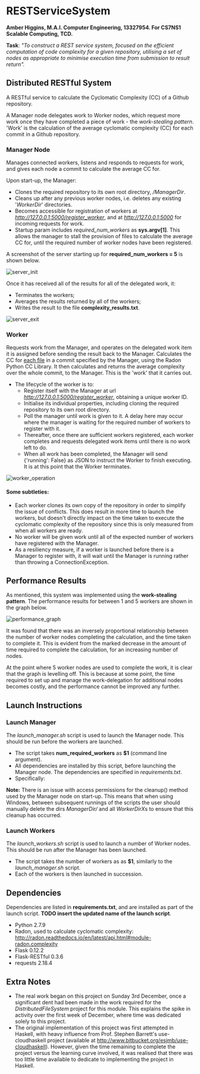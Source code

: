 # RESTServiceSystem
<b>Amber Higgins, M.A.I. Computer Engineering, 13327954. For CS7NS1 Scalable Computing, TCD.</b>

<b>Task</b>: <i>"To construct a REST service system, focused on the efficient computation of code complexity for a given repository, utilising a set of nodes as appropriate to minimise execution time from submission to result return".</i>

## Distributed RESTful System
A RESTful service to calculate the Cyclomatic Complexity (CC) of a Github repository. 

A Manager node delegates work to Worker nodes, which request more work once they have completed a piece of work - the <i>work-stealing pattern</i>. 'Work' is the calculation of the average cyclomatic complexity (CC) for each commit in a Github repository.

### Manager Node
Manages connected workers, listens and responds to requests for work, and gives each node a commit to calculate the average CC for.

Upon start-up, the Manager:
* Clones the required repository to its own root directory, <i>/ManagerDir</i>.
* Cleans up after any previous worker nodes, i.e. deletes any existing '<i>WorkerDir</i>' directories. 
* Becomes accessible for registration of workers at <i>http://127.0.0.1:5000/register_worker</i>, and at <i>http://127.0.0.1:5000</i> for incoming requests for work.
* Startup param includes <i>required_num_workers</i> as <b>sys.argv[1]</b>. This allows the manager to stall the provision of files to calculate the average CC for, until the required number of worker nodes have been registered.

A screenshot of the server starting up for <b>required_num_workers = 5</b> is shown below.

![server_init](https://github.com/amhiggin/RESTServiceSystem/blob/master/Results%20and%20Screenshots/Initialising%20manager%20from%20launch_manager.sh%20script.PNG)

Once it has received all of the results for all of the delegated work, it:
* Terminates the workers;
* Averages the results returned by all of the workers;
* Writes the result to the file <b>complexity_results.txt</b>. 

![server_exit](https://github.com/amhiggin/RESTServiceSystem/blob/master/Results%20and%20Screenshots/Outputting%20of%20calculation%20results%20to%20file%20from%20Manager.PNG)

### Worker
Requests work from the Manager, and operates on the delegated work item it is assigned before sending the result back to the Manager. Calculates the CC for <u>each file</u> in a commit specified by the Manager, using the Radon Python CC Library. It then calculates and returns the average complexity over the whole commit, to the Manager. This is the 'work' that it carries out.

* The lifecycle of the worker is to:
    * Register itself with the Manager at url <i>http://127.0.0.1:5000/register_worker</i>, obtaining a unique worker ID. 
    * Initialise its individual properties, including cloning the required repository to its own root directory.
    * Poll the manager until work is given to it. A delay here may occur where the manager is waiting for the required number of workers to register with it.
    * Thereafter, once there are sufficient workers registered, each worker completes and requests delegated work items until there is no work left to do.  
    * When all work has been completed, the Manager will send {'running': False} as JSON to instruct the Worker to finish executing. It is at this point that the Worker terminates.
    
![worker_operation](https://github.com/amhiggin/RESTServiceSystem/blob/master/Results%20and%20Screenshots/Initialisation%20and%20operation%20of%205%20worker%20nodes.PNG)
    
#### Some subtleties:
* Each worker clones its own copy of the repository in order to simplify the issue of conflicts. This does result in more time to launch the workers, but doesn't directly impact on the time taken to execute the cyclomatic complexity of the repository since this is only measured from when all workers are ready.
* No worker will be given work until all of the expected number of workers have registered with the Manager.
* As a resiliency measure, if a worker is launched before there is a Manager to register with, it will wait until the Manager is running rather than throwing a ConnectionException.


## Performance Results
As mentioned, this system was implemented using the <b>work-stealing pattern</b>. The performance results for between 1 and 5 workers are shown in the graph below.

![performance_graph](https://github.com/amhiggin/RESTServiceSystem/blob/master/Results%20and%20Screenshots/Graph%20-%20Performance%20for%205%20workers.PNG)

It was found that there was an inversely proportional relationship between the number of worker nodes completing the calculation, and the time taken to complete it. This is evident from the marked decrease in the amount of time required to complete the calculation, for an increasing number of nodes.

At the point where 5 worker nodes are used to complete the work, it is clear that the graph is levelling off. This is because at some point, the time required to set up and manage the work-delegation for additional nodes becomes costly, and the performance cannot be improved any further.


## Launch Instructions
### Launch Manager
The <i>launch_manager.sh</i> script is used to launch the Manager node. This should be run before the workers are launched.
* The script takes <b>num_required_workers</b> as <b>$1</b> (command line argument).
* All dependencies are installed by this script, before launching the Manager node. The dependencies are specified in <i>requirements.txt</i>.
* Specifically:

<b>Note:</b> There is an issue with access permissions for the cleanup() method used by the Manager node on start-up. This means that when using Windows, between subsequent runnings of the scripts the user should manually delete the dirs <i>ManagerDir/</i> and all <i>WorkerDirX</i>s to ensure that this cleanup has occurred.

### Launch Workers
The <i>launch_workers.sh</i> script is used to launch a number of Worker nodes. This should be run after the Manager has been launched.
* The script takes the number of workers as as <b>$1</b>, similarly to the <i>launch_manager.sh</i> script.
* Each of the workers is then launched in succession.

## Dependencies
Dependencies are listed in <b>requirements.txt</b>, and are installed as part of the launch script. <b>TODO insert the updated name of the launch script</b>.
* Python 2.7.9
* Radon, used to calculate cyclomatic complexity: http://radon.readthedocs.io/en/latest/api.html#module-radon.complexity
* Flask 0.12.2
* Flask-RESTful 0.3.6
* requests 2.18.4

## Extra Notes
* The real work began on this project on Sunday 3rd December, once a significant dent had been made in the work required for the <i>DistributedFileSystem</i> project for this module. This explains the spike in activity over the first week of December, where time was dedicated solely to this project.
* The original implementation of this project was first attempted in Haskell, with heavy influence from Prof. Stephen Barrett's use-cloudhaskell project (available at http://www.bitbucket.org/esjmb/use-cloudhaskell).
However, given the time remaining to complete the project versus the learning curve involved, it was realised that there was too little time available to dedicate to implementing the project in Haskell.
